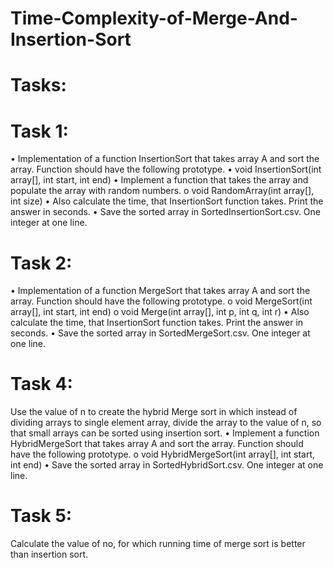 # Time-Complexity-of-Merge-And-Insertion-Sort
# Tasks:
# Task 1:
• Implementation of a function InsertionSort that takes array A and sort the array. Function should
have the following prototype.
• void InsertionSort(int array[], int start, int end)
• Implement a function that takes the array and populate the array with random numbers.
o void RandomArray(int array[], int size)
• Also calculate the time, that InsertionSort function takes. Print the answer in seconds.
• Save the sorted array in SortedInsertionSort.csv. One integer at one line.
# Task 2:
• Implementation of a function MergeSort that takes array A and sort the array. Function should
have the following prototype.
o void MergeSort(int array[], int start, int end)
o void Merge(int array[], int p, int q, int r)
• Also calculate the time, that InsertionSort function takes. Print the answer in seconds.
• Save the sorted array in SortedMergeSort.csv. One integer at one line.
# Task 4:
Use the value of n to create the hybrid Merge sort in which instead of dividing arrays to single
element array, divide the array to the value of n, so that small arrays can be sorted using insertion
sort.
• Implement a function HybridMergeSort that takes array A and sort the array. Function
should have the following prototype.
o void HybridMergeSort(int array[], int start, int end)
• Save the sorted array in SortedHybridSort.csv. One integer at one line.
# Task 5:
Calculate the value of no, for which running time of merge sort is better than insertion sort. 
